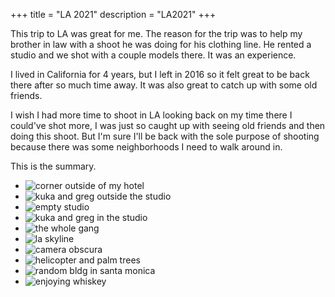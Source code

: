 +++
title = "LA 2021"
description = "LA2021"
+++

This trip to LA was great for me.  The reason for the trip was to help my brother in law with a shoot he was doing for his clothing line.  He rented a studio and we shot with a couple models there.  It was an experience. 

I lived in California for 4 years, but I left in 2016 so it felt great to be back there after so much time away.  It was also great to catch up with some old friends. 

I wish I had more time to shoot in LA looking back on my time there I could've shot more, I was just so caught up with seeing old friends and then doing this shoot.  But I'm sure I'll be back with the sole purpose of shooting because there was some neighborhoods I need to walk around in.

This is the summary.

- ![corner outside of my hotel](https://mikemorganphotos.s3.us-east-2.amazonaws.com/la2021/DSCF6553.JPG)  
- ![kuka and greg outside the studio](https://mikemorganphotos.s3.us-east-2.amazonaws.com/la2021/DSCF6556.JPG)  
- ![empty studio](https://mikemorganphotos.s3.us-east-2.amazonaws.com/la2021/DSCF6561.JPG)  
- ![kuka and greg in the studio](https://mikemorganphotos.s3.us-east-2.amazonaws.com/la2021/DSCF6584.JPG)  
- ![the whole gang](https://mikemorganphotos.s3.us-east-2.amazonaws.com/la2021/DSCF6840.JPG)  
- ![la skyline](https://mikemorganphotos.s3.us-east-2.amazonaws.com/la2021/DSCF7073.JPG)  
- ![camera obscura](https://mikemorganphotos.s3.us-east-2.amazonaws.com/la2021/DSCF7123.JPG)  
- ![helicopter and palm trees](https://mikemorganphotos.s3.us-east-2.amazonaws.com/la2021/DSCF7124.JPG)  
- ![random bldg in santa monica](https://mikemorganphotos.s3.us-east-2.amazonaws.com/la2021/DSCF7127.JPG)  
- ![enjoying whiskey](https://mikemorganphotos.s3.us-east-2.amazonaws.com/la2021/DSCF7616.JPG)  
